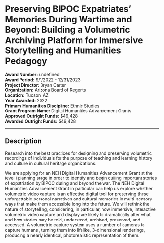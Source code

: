 
# Preserving BIPOC Expatriates’ Memories During Wartime and Beyond: Building a Volumetric Archiving Platform for Immersive Storytelling and Humanities Pedagogy

**Award Number:** undefined  
**Award Period:** 9/1/2022 - 12/31/2023  
**Project Director:** Bryan  Carter  
**Organization:** Arizona Board of Regents  
**Location:** Tucson, AZ  
**Year Awarded:** 2022  
**Primary Humanities Discipline:** Ethnic Studies  
**Grant Program Name:** Digital Humanities Advancement Grants  
**Approved Outright Funds:** $49,428  
**Awarded Outright Funds:** $49,428  

---

## Description

<p>Research into the best practices for designing and preserving volumetric recordings of individuals for the purpose of teaching and learning history and culture in cultural heritage organizations.</p>
<p>We are applying for an NEH Digital Humanities Advancement Grant at the level I planning stage in order to identify and begin culling important stories of expatriation by BIPOC during and beyond the war. The NEH Digital Humanities Advancement Grant in particular can help us explore whether volumetric video capture is an effective digital tool for preserving these unforgettable personal narratives and cultural memories in multi-sensory ways that make them accessible long into the future. We will rethink the nature of storytelling, considering, in particular, how immersive, interactive volumetric video capture and display are likely to dramatically alter what and how stories may be told, understood, archived, preserved, and accessed.  A volumetric capture system uses a number of cameras to capture humans , turning them into lifelike, 3-dimensional renderings, producing a nearly identical, photorealistic representation of them.</p>
